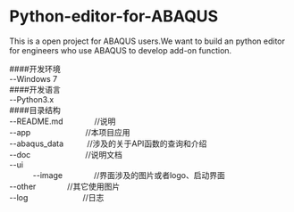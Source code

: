 # Python-editor-for-ABAQUS
This is a open project for ABAQUS users.We want to build an python editor for engineers who use ABAQUS to develop add-on function.

####开发环境  
--Windows 7  
####开发语言  
--Python3.x  
####目录结构  
--README.md　　　　//说明  
--app　　　　　　　//本项目应用  
--abaqus_data　　　//涉及的关于API函数的查询和介绍  
--doc　　　　　　　//说明文档  
--ui  
　　　--image　　　　//界面涉及的图片或者logo、启动界面　　   
     --other　　　　//其它使用图片　　     
--log　　　　　　　//日志 

